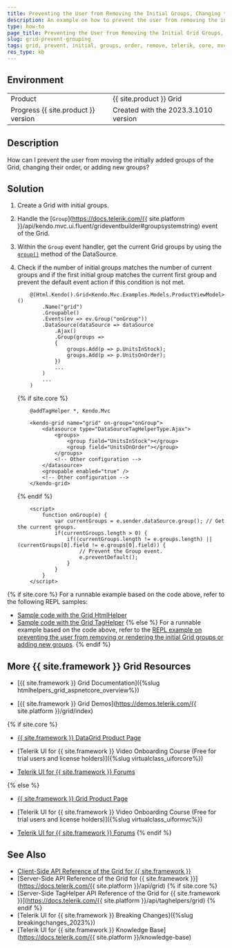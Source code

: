 ```yaml
---
title: Preventing the User from Removing the Initial Groups, Changing their Order, or Adding New Groups
description: An example on how to prevent the user from removing the initial groups, changing their order, or adding new groups of the Telerik UI for {{ site.framework }} Grid.
type: how-to
page_title: Preventing the User from Removing the Initial Grid Groups, Changing their Order, or Adding New Groups
slug: grid-prevent-grouping
tags: grid, prevent, initial, groups, order, remove, telerik, core, mvc
res_type: kb
---
```


## Environment

<table>
 <tr>
  <td>Product</td>
  <td>{{ site.product }} Grid</td>
 </tr>
 <tr>
  <td>Progress {{ site.product }} version</td>
  <td>Created with the 2023.3.1010 version</td>
 </tr>
</table>

## Description

How can I prevent the user from moving the initially added groups of the Grid, changing their order, or adding new groups?

## Solution

1. Create a Grid with initial groups.
1. Handle the [`Group`](https://docs.telerik.com/{{ site.platform }}/api/kendo.mvc.ui.fluent/grideventbuilder#groupsystemstring) event of the Grid.
1. Within the `Group` event handler, get the current Grid groups by using the [`group()`](https://docs.telerik.com/kendo-ui/api/javascript/data/datasource/methods/group) method of the DataSource.
1. Check if the number of initial groups matches the number of current groups and if the first initial group matches the current first group and prevent the default event action if this condition is not met.

    ```HtmlHelper
        @(Html.Kendo().Grid<Kendo.Mvc.Examples.Models.ProductViewModel>()
            .Name("grid")
            .Groupable()
            .Events(ev => ev.Group("onGroup"))
            .DataSource(dataSource => dataSource
                .Ajax()
                .Group(groups => 
                {
                    groups.Add(p => p.UnitsInStock);
                    groups.Add(p => p.UnitsOnOrder);
                })
                ...
            )
            ...
        )
    ```
    {% if site.core %}
    ```TagHelper
        @addTagHelper *, Kendo.Mvc

        <kendo-grid name="grid" on-group="onGroup">
            <datasource type="DataSourceTagHelperType.Ajax">
                <groups>
                    <group field="UnitsInStock"></group>
                    <group field="UnitsOnOrder"></group>
                </groups>
                <!-- Other configuration -->
            </datasource>
            <groupable enabled="true" />
            <!-- Other configuration -->
        </kendo-grid>
    ```
    {% endif %}
    ```JS script
        <script>
            function onGroup(e) {
                var currentGroups = e.sender.dataSource.group(); // Get the current groups.
                if(currentGroups.length > 0) {
                    if((currentGroups.length != e.groups.length) || (currentGroups[0].field != e.groups[0].field)) { 
                        // Prevent the Group event.
                        e.preventDefault();
                    }
                }
            }
        </script>
    ```

{% if site.core %}
For a runnable example based on the code above, refer to the following REPL samples:

* [Sample code with the Grid HtmlHelper](https://netcorerepl.telerik.com/wRlkcZkj4397B7E313)
* [Sample code with the Grid TagHelper](https://netcorerepl.telerik.com/GnPkwDYX46fijaD254)
{% else %}
For a runnable example based on the code above, refer to the [REPL example on preventing the user from removing or rendering the initial Grid groups or adding new groups](https://netcorerepl.telerik.com/wRlkcZkj4397B7E313).
{% endif %}

## More {{ site.framework }} Grid Resources

* [{{ site.framework }} Grid Documentation]({%slug htmlhelpers_grid_aspnetcore_overview%})

* [{{ site.framework }} Grid Demos](https://demos.telerik.com/{{ site.platform }}/grid/index)

{% if site.core %}
* [{{ site.framework }} DataGrid Product Page](https://www.telerik.com/aspnet-core-ui/grid)

* [Telerik UI for {{ site.framework }} Video Onboarding Course (Free for trial users and license holders)]({%slug virtualclass_uiforcore%})

* [Telerik UI for {{ site.framework }} Forums](https://www.telerik.com/forums/aspnet-core-ui)

{% else %}
* [{{ site.framework }} Grid Product Page](https://www.telerik.com/aspnet-mvc/grid)

* [Telerik UI for {{ site.framework }} Video Onboarding Course (Free for trial users and license holders)]({%slug virtualclass_uiformvc%})

* [Telerik UI for {{ site.framework }} Forums](https://www.telerik.com/forums/aspnet-mvc)
{% endif %}

## See Also

* [Client-Side API Reference of the Grid for {{ site.framework }}](https://docs.telerik.com/kendo-ui/api/javascript/ui/grid)
* [Server-Side API Reference of the Grid for {{ site.framework }}](https://docs.telerik.com/{{ site.platform }}/api/grid)
{% if site.core %}
* [Server-Side TagHelper API Reference of the Grid for {{ site.framework }}](https://docs.telerik.com/{{ site.platform }}/api/taghelpers/grid)
{% endif %}
* [Telerik UI for {{ site.framework }} Breaking Changes]({%slug breakingchanges_2023%})
* [Telerik UI for {{ site.framework }} Knowledge Base](https://docs.telerik.com/{{ site.platform }}/knowledge-base)

